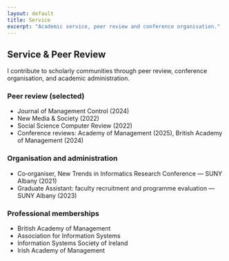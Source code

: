 ```yaml
---
layout: default
title: Service
excerpt: "Academic service, peer review and conference organisation."
---
```


## Service & Peer Review

I contribute to scholarly communities through peer review, conference organisation, and academic administration.

### Peer review (selected)
- Journal of Management Control (2024)
- New Media & Society (2022)
- Social Science Computer Review (2022)
- Conference reviews: Academy of Management (2025), British Academy of Management (2024)

### Organisation and administration
- Co‑organiser, New Trends in Informatics Research Conference — SUNY Albany (2021)
- Graduate Assistant: faculty recruitment and programme evaluation — SUNY Albany (2023)

### Professional memberships
- British Academy of Management
- Association for Information Systems
- Information Systems Society of Ireland
- Irish Academy of Management
